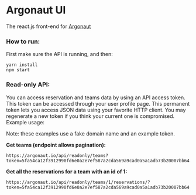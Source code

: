# Argonaut UI

The react.js front-end for [Argonaut](https://github.com/qubbit/argonaut)

### How to run:

First make sure the API is running, and then:

```
yarn install
npm start
```
### Read-only API:

You can access reservation and teams data by using an API access token. This token can be accessed through your user profile page. This permanent token lets you access JSON data using your favorite HTTP client. You may regenerate a new token if you think your current one is compromised. Example usage:

Note: these examples use a fake domain name and an example token.

**Get teams (endpoint allows pagination):**

```
https://argonaut.io/api/readonly/teams?token=5fa54ca12f3912990fd6e0a2e7ef587a2cda569a9cad0a5a1adb73b20007bb64
```

**Get all the reservations for a team with an id of 1:**

```
https://argonaut.io/api/readonly/teams/1/reservations/?token=5fa54ca12f3912990fd6e0a2e7ef587a2cda569a9cad0a5a1adb73b20007bb64
```
